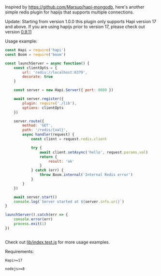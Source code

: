 Inspired by https://github.com/Marsup/hapi-mongodb, here's another simple
redis plugin for hapijs that supports multiple connections.

Update: Starting from version 1.0.0 this plugin only supports Hapi version 17 and above. If you are using hapijs prior to version 17, please check out version [0.9.11](https://github.com/midnightcodr/hapi-redis2/tree/0.9.11)

Usage example: 

```javascript
const Hapi = require('hapi')
const Boom = require('boom')

const launchServer = async function() {
    const clientOpts = {
        url: 'redis://localhost:6379',
        decorate: true
    }

    const server = new Hapi.Server({ port: 8080 })

    await server.register({
        plugin: require('./lib'),
        options: clientOpts
    })

    server.route({
        method: 'GET',
        path: '/redis/{val}',
        async handler(request) {
            const client = request.redis.client

            try {
                await client.setAsync('hello', request.params.val)
                return {
                    result: 'ok'
                }
            } catch (err) {
                throw Boom.internal('Internal Redis error')
            }
        }
    })

    await server.start()
    console.log(`Server started at ${server.info.uri}`)
}

launchServer().catch(err => {
    console.error(err)
    process.exit(1)
})
   
```

Check out [lib/index.test.js](lib/index.test.js) for more usage examples.

Requirements:

    Hapi>=17

    nodejs>=8

